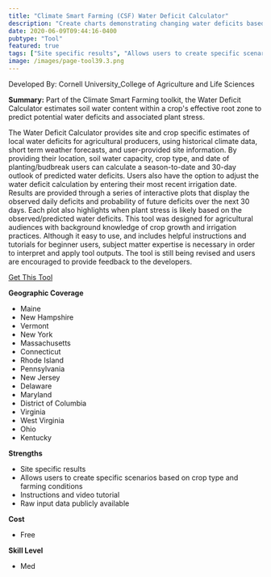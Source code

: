 ```yaml
---
title: "Climate Smart Farming (CSF) Water Deficit Calculator"
description: "Create charts demonstrating changing water deficits based on soil capacity, crop type, date of planting or budbreak, and irrigation"
date: 2020-06-09T09:44:16-0400
pubtype: "Tool"
featured: true
tags: ["Site specific results", "Allows users to create specific scenarios based on crop type and farming conditions", "Instructions and video tutorial", "Raw input data publicly available"]
image: /images/page-tool39.3.png
---
```

Developed By: Cornell University_College of Agriculture and Life Sciences

**Summary:** Part of the Climate Smart Farming toolkit, the Water Deficit Calculator estimates soil water content within a crop's effective root zone to predict potential water deficits and associated plant stress.  

The Water Deficit Calculator provides site and crop specific estimates of local water deficits for agricultural producers, using historical climate data, short term weather forecasts, and user-provided site information. By providing their location, soil water capacity, crop type, and date of planting/budbreak users can calculate a season-to-date and 30-day outlook of predicted water deficits. Users also have the option to adjust the water deficit calculation by entering their most recent irrigation date. Results are provided through a series of interactive plots that display the observed daily deficits and probability of future deficits over the next 30 days. Each plot also highlights when plant stress is likely based on the observed/predicted water deficits. This tool was designed for agricultural audiences with background knowledge of crop growth and irrigation practices. Although it easy to use, and includes helpful instructions and tutorials for beginner users, subject matter expertise is necessary in order to interpret and apply tool outputs. The tool is still being revised and users are encouraged to provide feedback to the developers.

<a href="http://climatesmartfarming.org/tools/csf-water-deficit-calculator/" target="_blank">Get This Tool</a>

__**Geographic Coverage**__
-  Maine
-  New Hampshire
-  Vermont
-  New York
-  Massachusetts
-  Connecticut
-  Rhode Island
-  Pennsylvania
-  New Jersey
-  Delaware
-  Maryland
-  District of Columbia
-  Virginia
-  West Virginia
-  Ohio
-  Kentucky

__**Strengths**__
-  Site specific results
-   Allows users to create specific scenarios based on crop type and farming conditions
-   Instructions and video tutorial
-   Raw input data publicly available

__**Cost**__
- Free

__**Skill Level**__
- Med
